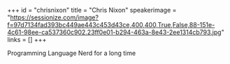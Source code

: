+++
id = "chrisnixon"
title = "Chris Nixon"
speakerimage = "https://sessionize.com/image?f=97d7134fad393bc449ae443c453d43ce,400,400,True,False,88-151e-4c61-98ee-ca537360c902.23ff0e01-b294-463a-8e43-2ee1314cb793.jpg"
links = []
+++

Programming Language Nerd for a long time